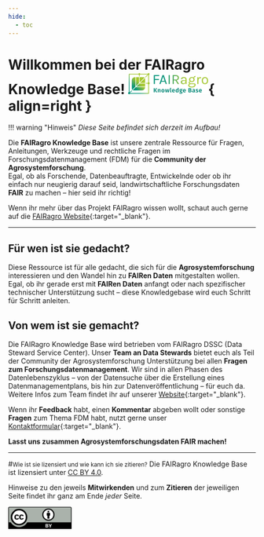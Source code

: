 ```yaml
---
hide:
  - toc
---
```


# Willkommen bei der FAIRagro Knowledge Base! ![Logo Knowledge Base](./assets/FAIRagro_Knowledgebase_Logo-v11.png){ align=right }


!!! warning "Hinweis" 
    _Diese Seite befindet sich derzeit im Aufbau!_


Die **FAIRagro Knowledge Base** ist unsere zentrale Ressource für Fragen, Anleitungen, Werkzeuge und rechtliche Fragen im Forschungsdatenmanagement (FDM) für die **Community der Agrosystemforschung**.  
Egal, ob als Forschende, Datenbeauftragte, Entwickelnde oder ob ihr einfach nur neugierig darauf seid, landwirtschaftliche Forschungsdaten **FAIR** zu machen – hier seid ihr richtig!

Wenn ihr mehr über das Projekt FAIRagro wissen wollt, schaut auch gerne auf die [FAIRagro Website](https://fairagro.net){:target="_blank"}.

---

## Für wen ist sie gedacht?
Diese Ressource ist für alle gedacht, die sich für die **Agrosystemforschung** interessieren und den Wandel hin zu **FAIRen Daten** mitgestalten wollen.  
Egal, ob ihr gerade erst mit **FAIRen Daten** anfangt oder nach spezifischer technischer Unterstützung sucht – diese Knowledgebase wird euch Schritt für Schritt anleiten.


## Von wem ist sie gemacht?
Die FAIRagro Knowledge Base wird betrieben vom FAIRagro DSSC (Data Steward Service Center).
Unser **Team an Data Stewards** bietet euch als Teil der Community der Agrosystemforschung Unterstützung bei allen **Fragen zum Forschungsdatenmanagement**.
Wir sind in allen Phasen des Datenlebenszyklus – von der Datensuche über die Erstellung eines Datenmanagementplans, bis hin zur Datenveröffentlichung – für euch da.  
Weitere Infos zum Team findet ihr auf unserer [Website](https://fairagro.net/helpdesk/){:target="_blank"}.

Wenn ihr **Feedback** habt, einen **Kommentar** abgeben wollt oder sonstige **Fragen** zum Thema FDM habt, nutzt gerne unser [Kontaktformular](https://fairagro.net/helpdesk/#helpdesk-form){:target="_blank"}.

**Lasst uns zusammen Agrosystemforschungsdaten FAIR machen!**



---
#<small>Wie ist sie lizensiert und wie kann ich sie zitieren?</small>
Die FAIRagro Knowledge Base ist lizensiert unter [CC BY 4.0](https://creativecommons.org/licenses/by/4.0/).

Hinweise zu den jeweils **Mitwirkenden** und zum **Zitieren** der jeweiligen Seite findet ihr ganz am Ende *jeder* Seite.

[![CC BY Logo](./images/cc-by.png)](https://creativecommons.org/licenses/by/4.0/)
